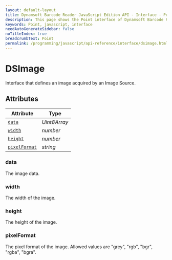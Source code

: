 ```yaml
---
layout: default-layout
title: Dynamsoft Barcode Reader JavaScript Edition API - Interface - Point
description: This page shows the Point interface of Dynamsoft Barcode Reader JavaScript Edition.
keywords: Point, javascript, interface
needAutoGenerateSidebar: false
noTitleIndex: true
breadcrumbText: Point
permalink: /programming/javascript/api-reference/interface/dsimage.html
---
```


# DSImage

Interface that defines an image acquired by an Image Source.

## Attributes

| Attribute | Type |
|---------- | ---- |
| [`data`](#data) | *Uint8Array* |
| [`width`](#width) | *number* |
| [`height`](#height) | *number* |
| [`pixelFormat`](#pixelformat) | *string* |

### data

The image data.

### width

The width of the image.

### height

The height of the image.

### pixelFormat

The pixel format of the image. Allowed values are "grey", "rgb", "bgr", "rgba", "bgra".
